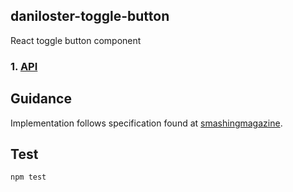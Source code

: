 daniloster-toggle-button
------------------------
React toggle button component

### 1. [API](https://github.com/daniloster/react-experiments/toggleButton/COMPONENTS_INTERFACE.md)

## Guidance
Implementation follows specification found at [smashingmagazine](https://www.smashingmagazine.com/2017/09/building-inclusive-toggle-buttons/).

## Test
```
npm test
```
